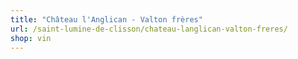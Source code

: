 ```yaml
---
title: "Château l'Anglican - Valton frères"
url: /saint-lumine-de-clisson/chateau-langlican-valton-freres/
shop: vin
---
```

